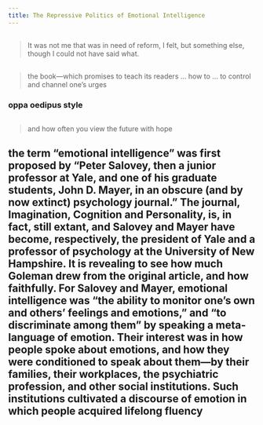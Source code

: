 ```yaml
---
title: The Repressive Politics of Emotional Intelligence
---
```


##
> It was not me that was in need of reform, I felt, but something else, though I could not have said what.
##
> the book—which promises to teach its readers ... how to ... to control and channel one’s urges
### oppa oedipus style
##
> and how often you view the future with hope
## the term “emotional intelligence” was first proposed by “Peter Salovey, then a junior professor at Yale, and one of his graduate students, John D. Mayer, in an obscure (and by now extinct) psychology journal.” The journal, Imagination, Cognition and Personality, is, in fact, still extant, and Salovey and Mayer have become, respectively, the president of Yale and a professor of psychology at the University of New Hampshire. It is revealing to see how much Goleman drew from the original article, and how faithfully. For Salovey and Mayer, emotional intelligence was “the ability to monitor one’s own and others’ feelings and emotions,” and “to discriminate among them” by speaking a meta-language of emotion. Their interest was in how people spoke about emotions, and how they were conditioned to speak about them—by their families, their workplaces, the psychiatric profession, and other social institutions. Such institutions cultivated a discourse of emotion in which people acquired lifelong fluency
